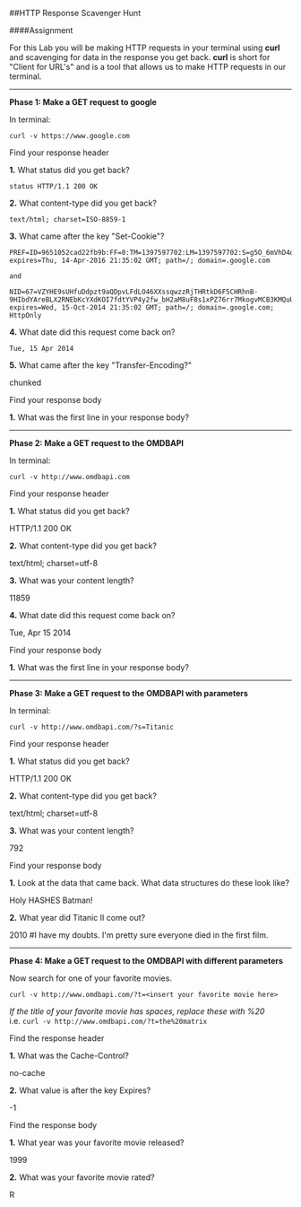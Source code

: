 ##HTTP Response Scavenger Hunt

####Assignment

For this Lab you will be making HTTP requests in your terminal using **curl** and scavenging for data in the response you get back. **curl** is short for "Client for URL's" and is a tool that allows us to make HTTP requests in our terminal.  

___________________________________________

**Phase 1: Make a GET request to google**

In terminal:

`curl -v https://www.google.com`

Find your response header

  **1.** What status did you get back?

    status HTTP/1.1 200 OK
  
  **2.** What content-type did you get back?  

    text/html; charset=ISO-8859-1  
  
  **3.** What came after the key "Set-Cookie"?  
  
    PREF=ID=9651052cad22fb9b:FF=0:TM=1397597702:LM=1397597702:S=g5O_6mVhD4o7Ugo_; expires=Thu, 14-Apr-2016 21:35:02 GMT; path=/; domain=.google.com
    
    and
    
    NID=67=VZYHE9sUHfuDdpzt9aQDpvLFdLO46XXssqwzzRjTHRtkD6F5CHRhnB-9HIbdYAreBLX2RNEbKcYXdKOI7fdtYVP4y2fw_bH2aM8uF8s1xPZ76rr7MkogvMCB3KMQuU22; expires=Wed, 15-Oct-2014 21:35:02 GMT; path=/; domain=.google.com; HttpOnly
  
  **4.** What date did this request come back on?  
  
    Tue, 15 Apr 2014
  
  **5.** What came after the key "Transfer-Encoding?"  
  
   chunked
  

Find your response body

  **1.** What was the first line in your response body?
  
   <!doctype html>

_______________________________________________

**Phase 2: Make a GET request to the OMDBAPI**

In terminal:

`curl -v http://www.omdbapi.com`  

Find your response header

  **1.** What status did you get back? 
  
   HTTP/1.1 200 OK
  
  **2.** What content-type did you get back?  
  
   text/html; charset=utf-8
 
  **3.** What was your content length?
  
   11859
  
  **4.** What date did this request come back on?  
  
   Tue, Apr 15 2014  

Find your response body

  **1.** What was the first line in your response body?  
  
   <!DOCTYPE html PUBLIC "-//W3C//DTD XHTML 1.0 Strict//EN"
    "http://www.w3.org/TR/xhtml1/DTD/xhtml1-strict.dtd">

___________________________________________________

**Phase 3: Make a GET request to the OMDBAPI with parameters**

In terminal:  

`curl -v http://www.omdbapi.com/?s=Titanic`

Find your response header

  **1.** What status did you get back?
  
   HTTP/1.1 200 OK
  
  **2.** What content-type did you get back?
  
   text/html; charset=utf-8
  
  **3.** What was your content length?  
  
   792

Find your response body

  **1.** Look at the data that came back. What data structures do these look like?
  
   Holy HASHES Batman!
  
  **2.** What year did Titanic II come out?
  
   2010 #I have my doubts. I'm pretty sure everyone died in the first film.

_______________________________________________________________________

**Phase 4: Make a GET request to the OMDBAPI with different parameters**

Now search for one of your favorite movies.

`curl -v http://www.omdbapi.com/?t=<insert your favorite movie here>`

*If the title of your favorite movie has spaces, replace these with %20*  
i.e. `curl -v http://www.omdbapi.com/?t=the%20matrix` 

Find the response header  

  **1.** What was the Cache-Control?
  
   no-cache  
  
  **2.** What value is after the key Expires?
  
   -1

Find the response body

  **1.** What year was your favorite movie released?

   1999

  **2.** What was your favorite movie rated?
  
   R
